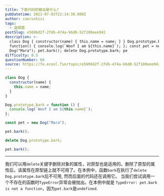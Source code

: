 ```yaml
---
title: 下面代码的输出是什么?
pubDatetime: 2021-07-03T22:14:38.000Z
author: caorushizi
tags:
  - 选择题
postSlug: e5696d2f-2fdb-474a-b6d0-52f180eee942
description: >-
  class Dog { constructor(name) { this.name = name; } } Dog.prototype.bark =
  function() { console.log(`Woof I am ${this.name}`); }; const pet = new
  Dog("Mara"); pet.bark(); delete Dog.prototype.bark; pe
difficulty: 0.5
questionNumber: 60
source: https://fe.ecool.fun/topic/e5696d2f-2fdb-474a-b6d0-52f180eee942
---
```


```javascript
class Dog {
  constructor(name) {
    this.name = name;
  }
}

Dog.prototype.bark = function () {
  console.log(`Woof I am ${this.name}`);
};

const pet = new Dog("Mara");

pet.bark();

delete Dog.prototype.bark;

pet.bark();
```

---

我们可以用`delete`关键字删除对象的属性，对原型也是适用的。删除了原型的属性后，该属性在原型链上就不可用了。在本例中，函数`bark`在执行了`delete Dog.prototype.bark`后不可用, 然而后面的代码还在调用它。
当我们尝试调用一个不存在的函数时`TypeError`异常会被抛出。在本例中就是 `TypeError: pet.bark is not a function`，因为`pet.bark`是`undefined`.
